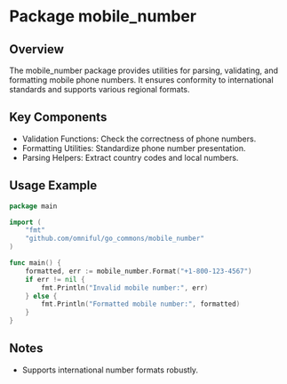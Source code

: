 # Package mobile_number

## Overview
The mobile_number package provides utilities for parsing, validating, and formatting mobile phone numbers. It ensures conformity to international standards and supports various regional formats.

## Key Components
- Validation Functions: Check the correctness of phone numbers.
- Formatting Utilities: Standardize phone number presentation.
- Parsing Helpers: Extract country codes and local numbers.

## Usage Example
~~~go
package main

import (
	"fmt"
	"github.com/omniful/go_commons/mobile_number"
)

func main() {
	formatted, err := mobile_number.Format("+1-800-123-4567")
	if err != nil {
		fmt.Println("Invalid mobile number:", err)
	} else {
		fmt.Println("Formatted mobile number:", formatted)
	}
}
~~~

## Notes
- Supports international number formats robustly.
